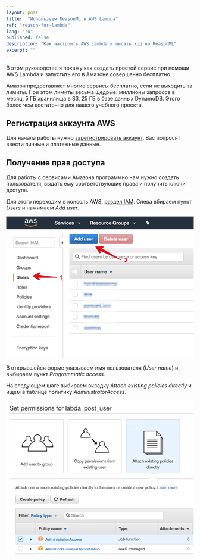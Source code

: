 ```yaml
---
layout: post
title:  "Используем ReasonML в AWS Lambda"
ref: "reason-for-lambda"
lang: "ru"
published: false
description: "Как настроить AWS Lambda и писать код на ReasonML"
excerpt: ""
---
```


В этом руководстве я покажу как создать простой сервис при помощи AWS Lambda
и запустить его в Амазоне совершенно бесплатно.

Амазон предоставляет многие сервисы бесплатно, если не выходить за лимиты.
При этом лимиты весьма щедрые: миллионы запросов в месяц, 5 ГБ хранилища в S3,
25 ГБ в базе данных DynamoDB. Этого более чем достаточно для нашего учебного проекта.

## Регистрация аккаунта AWS

Для начала работы нужно [зарегистрировать аккаунт][register]. Вас попросят ввести личные и
платежные данные.

## Получение прав доступа

Для работы с сервисами Амазона программно нам нужно создать пользователя,
выдать ему соответствующие права и получить ключи доступа.

Для этого переходим в консоль AWS, [раздел IAM][IAM].
Слева вбираем пункт _Users_ и нажимаем _Add user_.

![Add user][add-user-img]

В открывшейся форме указываем имя
пользователя (_User name_) и выбираем пункт _Programmatic access_.

На следующем шаге выбираем вкладку _Attach existing policies directly_ и ищем в таблице
политику _AdministratorAccess_.

![Set policy][policies-img]



[register]: https://aws.amazon.com/free/ "Регистрация"
[console]: https://console.aws.amazon.com/console/home "Консоль AWS"
[IAM]: https://console.aws.amazon.com/iam/home "Консоль AWS: IAM"
[add-user-img]: /assets/img/reason-lambda/add-user.png "AWS add user"
[policies-img]: /assets/img/reason-lambda/policies.png "AWS policies"
